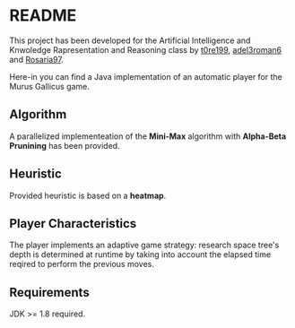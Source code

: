 # README #

This project has been developed for the Artificial Intelligence and Knwoledge Rapresentation and Reasoning class by [t0re199](https://github.com/t0re199), [adel3roman6](https://github.com/adel3roman6) and [Rosaria97](https://github.com/Rosaria97).  
      
Here-in you can find a Java implementation of an automatic player for the Murus Gallicus game.    


## Algorithm ##

A parallelized implementeation of the **Mini-Max** algorithm with **Alpha-Beta Prunining** has been provided.   


## Heuristic ##

Provided heuristic is based on a **heatmap**.    


## Player Characteristics ##

The player implements an adaptive game strategy: research space tree's depth is determined at runtime by taking into account the elapsed time reqired to perform the previous moves.


## Requirements ##

JDK >= 1.8 required.    


